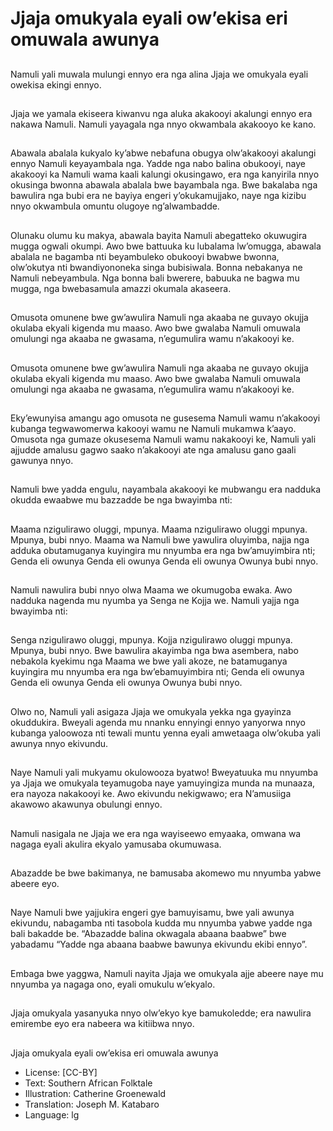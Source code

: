 # Jjaja omukyala eyali ow’ekisa eri omuwala awunya

##
Namuli yali muwala mulungi ennyo
era nga alina Jjaja we omukyala
eyali owekisa ekingi ennyo.

##
Jjaja we yamala ekiseera kiwanvu
nga aluka akakooyi akalungi ennyo
era nakawa Namuli.
Namuli yayagala nga nnyo
okwambala akakooyo ke kano.

##
Abawala abalala kukyalo ky’abwe
nebafuna obugya olw’akakooyi
akalungi ennyo Namuli
keyayambala nga. Yadde nga nabo
balina obukooyi, naye akakooyi ka
Namuli wama kaali kalungi
okusingawo, era nga kanyirila nnyo
okusinga bwonna abawala abalala
bwe bayambala nga.
Bwe bakalaba nga bawulira nga
bubi era ne bayiya engeri
y’okukamujjako, naye nga kizibu
nnyo okwambula omuntu olugoye
ng’alwambadde.

##
Olunaku olumu ku makya, abawala
bayita Namuli abegatteko
okuwugira mugga ogwali okumpi.
Awo bwe battuuka ku lubalama
lw’omugga, abawala abalala ne
bagamba nti beyambuleko obukooyi
bwabwe bwonna, olw’okutya nti
bwandiyononeka singa bubisiwala.
Bonna nebakanya ne Namuli
nebeyambula.
Nga bonna bali bwerere, babuuka
ne bagwa mu mugga, nga
bwebasamula amazzi okumala
akaseera.

##
Omusota omunene bwe gw’awulira
Namuli nga akaaba ne guvayo
okujja okulaba ekyali kigenda mu
maaso.
Awo bwe gwalaba Namuli omuwala
omulungi nga akaaba ne gwasama,
n’egumulira wamu n’akakooyi ke.

##
Omusota omunene bwe gw’awulira
Namuli nga akaaba ne guvayo
okujja okulaba ekyali kigenda mu
maaso.
Awo bwe gwalaba Namuli omuwala
omulungi nga akaaba ne gwasama,
n’egumulira wamu n’akakooyi ke.

##
Eky’ewunyisa amangu ago omusota
ne gusesema Namuli wamu
n’akakooyi kubanga tegwawomerwa
kakooyi wamu ne Namuli mukamwa
k’aayo.
Omusota nga gumaze okusesema
Namuli wamu nakakooyi ke, Namuli
yali ajjudde amalusu gagwo saako
n’akakooyi ate nga amalusu gano
gaali gawunya nnyo.

##
Namuli bwe yadda engulu,
nayambala akakooyi ke mubwangu
era nadduka okudda ewaabwe mu
bazzadde be nga bwayimba nti:

##
Maama nzigulirawo oluggi, mpunya.
Maama nzigulirawo oluggi mpunya.
Mpunya, bubi nnyo.
Maama wa Namuli bwe yawulira oluyimba, najja nga adduka
obutamuganya kuyingira mu nnyumba era nga bw’amuyimbira nti;
Genda eli owunya
Genda eli owunya
Genda eli owunya
Owunya bubi nnyo.

##
Namuli nawulira bubi nnyo olwa
Maama we okumugoba ewaka.
Awo nadduka nagenda mu nyumba
ya Senga ne Kojja we. Namuli yajja
nga bwayimba nti:

##
Senga nzigulirawo oluggi, mpunya.
Kojja nzigulirawo oluggi mpunya.
Mpunya, bubi nnyo.
Bwe bawulira akayimba nga bwa asembera, nabo nebakola
kyekimu nga Maama we bwe yali akoze, ne batamuganya
kuyingira mu nnyumba era nga bw’ebamuyimbira nti;
Genda eli owunya
Genda eli owunya
Genda eli owunya
Owunya bubi nnyo.

##
Olwo no, Namuli yali asigaza Jjaja
we omukyala yekka nga gyayinza
okuddukira.
Bweyali agenda mu nnanku
ennyingi ennyo yanyorwa nnyo
kubanga yaloowoza nti tewali
muntu yenna eyali amwetaaga
olw’okuba yali awunya nnyo
ekivundu.

##
Naye Namuli yali mukyamu
okulowooza byatwo!
Bweyatuuka mu nnyumba ya Jjaja
we omukyala teyamugoba naye
yamuyingiza munda na munaaza,
era nayoza nakakooyi ke. Awo
ekivundu nekigwawo; era
N’amusiiga akawowo akawunya
obulungi ennyo.

##
Namuli nasigala ne Jjaja we era nga
wayiseewo emyaaka, omwana wa
nagaga eyali akulira ekyalo
yamusaba okumuwasa.

##
Abazadde be bwe bakimanya, ne
bamusaba akomewo mu nnyumba
yabwe abeere eyo.

##
Naye Namuli bwe yajjukira engeri
gye bamuyisamu, bwe yali awunya
ekivundu, nabagamba nti tasobola
kudda mu nnyumba yabwe yadde
nga bali bakadde be.
“Abazadde balina okwagala abaana
baabwe” bwe yabadamu “Yadde
nga abaana baabwe bawunya
ekivundu ekibi ennyo”.

##
Embaga bwe yaggwa, Namuli
nayita Jjaja we omukyala ajje
abeere naye mu nnyumba ya
nagaga ono, eyali omukulu
w’ekyalo.

##
Jjaja omukyala yasanyuka nnyo olw’ekyo kye bamukoledde; era nawulira emirembe eyo era
nabeera wa kitiibwa nnyo.

##
Jjaja omukyala eyali ow’ekisa eri
omuwala awunya
* License: [CC-BY]
* Text: Southern African Folktale
* Illustration: Catherine Groenewald
* Translation: Joseph M. Katabaro
* Language: lg
